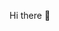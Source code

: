 Hi there 👋

<!--![Custom dimensions 1280x640 px](https://user-images.githubusercontent.com/79721045/180876566-156afc93-6ab6-446d-bcb8-623ddc4e7464.png)

- 🔭 I'm student and open source enthusiast.
- 🌱 I’m currently learning from 
     the very basics of computer science and some Java.
- 💬 I'm documenting my journey of learnig form scratch to
- 📫 How to reach me:
< a href="https://www.linkedin.com/in/harsh-duche-315398165/" target="_blank">
    <img src="https://www.edigitalagency.com.au/wp-content/uploads/Linkedin-logo-png.png">
  </a>

